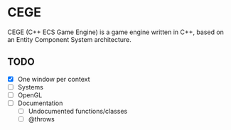 # CEGE

CEGE (C++ ECS Game Engine) is a game engine written in C++, based on an Entity Component System architecture.

## TODO

- [x] One window per context
- [ ] Systems
- [ ] OpenGL
- [ ] Documentation
  - [ ] Undocumented functions/classes
  - [ ] @throws
